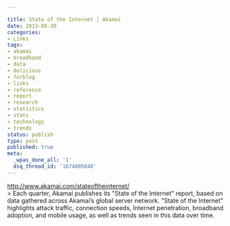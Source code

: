 ```yaml
---

title: State of the Internet | Akamai
date: 2013-08-30
categories:
- Links
tags:
- akamai
- broadband
- data
- delicious
- forblog
- links
- reference
- report
- research
- statistics
- stats
- technology
- trends
status: publish
type: post
published: true
meta:
  _wpas_done_all: '1'
  dsq_thread_id: '1674805848'
---
```

<p><a href="http://www.akamai.com/stateoftheinternet/">http://www.akamai.com/stateoftheinternet/</a><br />
&gt; Each quarter, Akamai publishes its &quot;State of the Internet&quot; report, based on data gathered across Akamai’s global server network. &quot;State of the Internet&quot; highlights attack traffic, connection speeds, Internet penetration, broadband adoption, and mobile usage, as well as trends seen in this data over time.</p>
